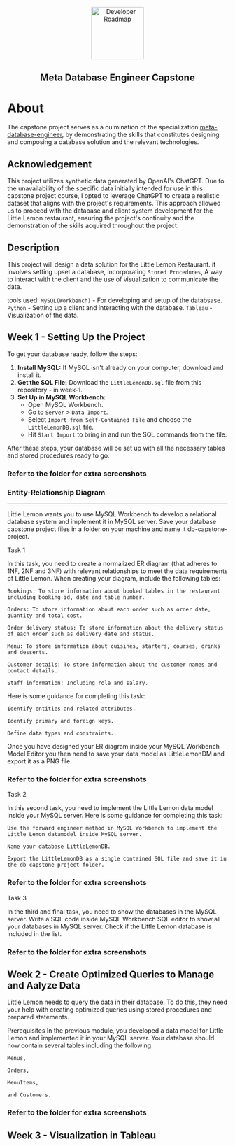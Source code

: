 <p align="center">
    <img src="https://1000logos.net/wp-content/uploads/2021/10/logo-Meta.png" alt="Developer Roadmap" width="120" height="">
  </a>
</p>
  <h2 align="center">Meta Database Engineer Capstone</h2>
</div>

# About 
The capstone project serves as a culmination of the specialization [meta-database-engineer](https://www.coursera.org/professional-certificates/meta-database-engineer#courses), by demonstrating the skills that constitutes designing and composing a database solution and the relevant technologies.

## Acknowledgement  
This project utilizes synthetic data generated by OpenAI's ChatGPT. Due to the unavailability of the specific data initially intended for use in this capstone project course, I opted to leverage ChatGPT to create a realistic dataset that aligns with the project's requirements. This approach allowed us to proceed with the database and client system development for the Little Lemon restaurant, ensuring the project's continuity and the demonstration of the skills acquired throughout the project.

## Description 
This  project will design a data solution for the Little Lemon Restaurant. it involves setting upset a database, incorporating `Stored Procedures`, A way to interact with the client and the use of visualization to communicate the data.

tools used:
`MySQL(Workbench)` - For developing and setup of the databsase.
`Python` - Setting up a client and interacting with the database.
`Tableau` - Visualization of the data.

## Week 1 - Setting Up the Project
To get your database ready, follow the steps:

1. **Install MySQL:** If MySQL isn't already on your computer, download and install it.
2. **Get the SQL File:** Download the `LittleLemonDB.sql` file from this repository - in week-1.
3. **Set Up in MySQL Workbench:**
   - Open MySQL Workbench.
   - Go to `Server` > `Data Import`.
   - Select `Import from Self-Contained File` and choose the `LittleLemonDB.sql` file.
   - Hit `Start Import` to bring in and run the SQL commands from the file.

After these steps, your database will be set up with all the necessary tables and stored procedures ready to go.
### Refer to the folder for extra screenshots

### Entity-Relationship Diagram
---

Little Lemon wants you to use MySQL Workbench to develop a relational database system and implement it in MySQL server. Save your database capstone project files in a folder on your machine and name it db-capstone-project.

Task 1

In this task, you need to create a normalized ER diagram (that adheres to 1NF, 2NF and 3NF) with relevant relationships to meet the data requirements of Little Lemon. When creating your diagram, include the following tables:

    Bookings: To store information about booked tables in the restaurant including booking id, date and table number.

    Orders: To store information about each order such as order date, quantity and total cost.

    Order delivery status: To store information about the delivery status of each order such as delivery date and status.

    Menu: To store information about cuisines, starters, courses, drinks and desserts.

    Customer details: To store information about the customer names and contact details.

    Staff information: Including role and salary.

Here is some guidance for completing this task:

    Identify entities and related attributes. 

    Identify primary and foreign keys.

    Define data types and constraints. 

Once you have designed your ER diagram inside your MySQL Workbench Model Editor you then need to save your data model as LittleLemonDM and export it as a PNG file.
### Refer to the folder for extra screenshots

Task 2

In this second task, you need to implement the Little Lemon data model inside your MySQL server. Here is some guidance for completing this task:

    Use the forward engineer method in MySQL Workbench to implement the Little Lemon datamodel inside MySQL server. 

    Name your database LittleLemonDB. 

    Export the LittleLemonDB as a single contained SQL file and save it in the db-capstone-project folder.
### Refer to the folder for extra screenshots

Task 3

In the third and final task, you need to show the databases in the MySQL server. Write a SQL code inside MySQL Workbench SQL editor to show all your databases in MySQL server. Check if the Little Lemon database is included in the list.
### Refer to the folder for extra screenshots

## Week 2 - Create Optimized Queries to Manage and Aalyze Data

Little Lemon needs to query the data in their database. To do this, they need your help with creating optimized queries using stored procedures and prepared statements.

Prerequisites
In the previous module, you developed a data model for Little Lemon and implemented it in your MySQL server. Your database should now contain several tables including the following:

    Menus, 

    Orders, 

    MenuItems,

    and Customers.
### Refer to the folder for extra screenshots

## Week 3 - Visualization in Tableau
